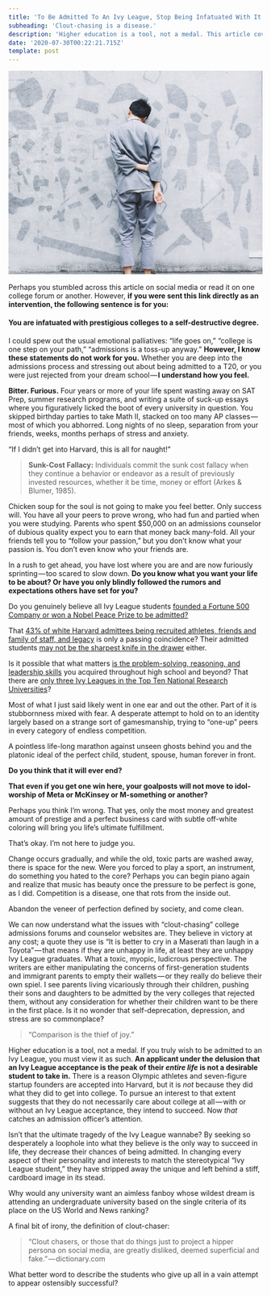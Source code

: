 ```yaml
---
title: 'To Be Admitted To An Ivy League, Stop Being Infatuated With It'
subheading: 'Clout-chasing is a disease.'
description: 'Higher education is a tool, not a medal. This article covers T20 college admissions, Ivy Leagues, competition, admissions officers, and superficial success.'
date: '2020-07-30T00:22:21.715Z'
template: post
---
```


![](./0__5Nwc1zkJZs04ciyN.jpg)

Perhaps you stumbled across this article on social media or read it on one college forum or another. However, **if you were sent this link directly as an intervention, the following sentence is for you:**

#### You are infatuated with prestigious colleges to a self-destructive degree.

I could spew out the usual emotional palliatives: “life goes on,” “college is one step on your path,” “admissions is a toss-up anyway.” **However, I know these statements do not work for you.** Whether you are deep into the admissions process and stressing out about being admitted to a T20, or you were just rejected from your dream school — **I understand how you feel.**

**Bitter. Furious.** Four years or more of your life spent wasting away on SAT Prep, summer research programs, and writing a suite of suck-up essays where you figuratively licked the boot of every university in question. You skipped birthday parties to take Math II, stacked on too many AP classes — most of which you abhorred. Long nights of no sleep, separation from your friends, weeks, months perhaps of stress and anxiety.

“If I didn’t get into Harvard, this is all for naught!”

> **Sunk-Cost Fallacy:** Individuals commit the sunk cost fallacy when they continue a behavior or endeavor as a result of previously invested resources, whether it be time, money or effort (Arkes & Blumer, 1985).

Chicken soup for the soul is not going to make you feel better. Only success will. You have all your peers to prove wrong, who had fun and partied when you were studying. Parents who spent $50,000 on an admissions counselor of dubious quality expect you to earn that money back many-fold. All your friends tell you to “follow your passion,” but you don’t know what your passion is. You don’t even know who your friends are.

In a rush to get ahead, you have lost where you are and are now furiously sprinting — too scared to slow down. **Do you know what you want your life to be about? Or have you only blindly followed the rumors and expectations others have set for you?**

Do you genuinely believe all Ivy League students [founded a Fortune 500 Company or won a Nobel Peace Prize to be admitted?](https://medium.com/@fangdaddy/what-is-a-college-application-spike-and-should-i-have-one-b7e776e92f09)

That [43% of white Harvard admittees being recruited athletes, friends and family of staff, and legacy](https://www.nber.org/papers/w26316#:~:text=Harvard%20University%20provided%20an%20unprecedented,faculty%20and%20staff%20%28ALDCs%29.) is only a passing coincidence? Their admitted students [may not be the sharpest knife in the drawer](https://www.thecrimson.com/article/2017/6/5/2021-offers-rescinded-memes/) either.

Is it possible that what matters [is the problem-solving, reasoning, and leadership skills](https://growingleaders.com/blog/student-success/) you acquired throughout high school and beyond? That there are [only three Ivy Leagues in the Top Ten National Research Universities](https://www.bestcollegereviews.org/top-research-universities/)?

Most of what I just said likely went in one ear and out the other. Part of it is stubbornness mixed with fear. A desperate attempt to hold on to an identity largely based on a strange sort of gamesmanship, trying to “one-up” peers in every category of endless competition.

A pointless life-long marathon against unseen ghosts behind you and the platonic ideal of the perfect child, student, spouse, human forever in front.

**Do you think that it will ever end?**

**That even if you get one win here, your goalposts will not move to idol-worship of Meta or McKinsey or M-something or another?**

Perhaps you think I’m wrong. That yes, only the most money and greatest amount of prestige and a perfect business card with subtle off-white coloring will bring you life’s ultimate fulfillment.

That’s okay. I’m not here to judge you.

Change occurs gradually, and while the old, toxic parts are washed away, there is space for the new. Were you forced to play a sport, an instrument, do something you hated to the core? Perhaps you can begin piano again and realize that music has beauty once the pressure to be perfect is gone, as I did. Competition is a disease, one that rots from the inside out.

Abandon the veneer of perfection defined by society, and come clean.

We can now understand what the issues with “clout-chasing” college admissions forums and counselor websites are. They believe in victory at any cost; a quote they use is “It is better to cry in a Maserati than laugh in a Toyota” — that means if they are unhappy in life, at least they are unhappy Ivy League graduates. What a toxic, myopic, ludicrous perspective. The writers are either manipulating the concerns of first-generation students and immigrant parents to empty their wallets — or they really do believe their own spiel. I see parents living vicariously through their children, pushing their sons and daughters to be admitted by the very colleges that rejected them, without any consideration for whether their children want to be there in the first place. Is it no wonder that self-deprecation, depression, and stress are so commonplace?

> “Comparison is the thief of joy.”

Higher education is a tool, not a medal. If you truly wish to be admitted to an Ivy League, you must view it as such. **An applicant under the delusion that an Ivy League acceptance is the peak of their _entire_ _life_ is not a desirable student to take in.** There is a reason Olympic athletes and seven-figure startup founders are accepted into Harvard, but it is _not_ because they did what they did to get into college. To pursue an interest to that extent suggests that they do not necessarily care about college at all — with or without an Ivy League acceptance, they intend to succeed. Now _that_ catches an admission officer’s attention.

Isn’t that the ultimate tragedy of the Ivy League wannabe? By seeking so desperately a loophole into what they believe is the only way to succeed in life, they decrease their chances of being admitted. In changing every aspect of their personality and interests to match the stereotypical “Ivy League student,” they have stripped away the unique and left behind a stiff, cardboard image in its stead.

Why would any university want an aimless fanboy whose wildest dream is attending an undergraduate university based on the single criteria of its place on the US World and News ranking?

A final bit of irony, the definition of clout-chaser:

> “Clout chasers, or those that do things just to project a hipper persona on social media, are greatly disliked, deemed superficial and fake.” — dictionary.com

What better word to describe the students who give up all in a vain attempt to appear ostensibly successful?